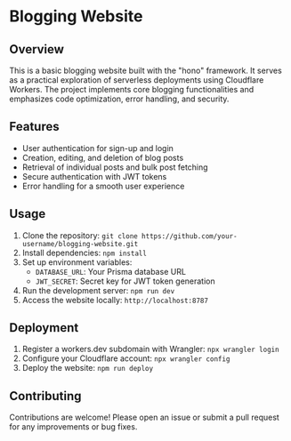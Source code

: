 # Blogging Website

## Overview
This is a basic blogging website built with the "hono" framework. It serves as a practical exploration of serverless deployments using Cloudflare Workers. The project implements core blogging functionalities and emphasizes code optimization, error handling, and security.

## Features
- User authentication for sign-up and login
- Creation, editing, and deletion of blog posts
- Retrieval of individual posts and bulk post fetching
- Secure authentication with JWT tokens
- Error handling for a smooth user experience

## Usage
1. Clone the repository: `git clone https://github.com/your-username/blogging-website.git`
2. Install dependencies: `npm install`
3. Set up environment variables:
   - `DATABASE_URL`: Your Prisma database URL
   - `JWT_SECRET`: Secret key for JWT token generation
4. Run the development server: `npm run dev`
5. Access the website locally: `http://localhost:8787`

## Deployment
1. Register a workers.dev subdomain with Wrangler: `npx wrangler login`
2. Configure your Cloudflare account: `npx wrangler config`
3. Deploy the website: `npm run deploy`

## Contributing
Contributions are welcome! Please open an issue or submit a pull request for any improvements or bug fixes.
